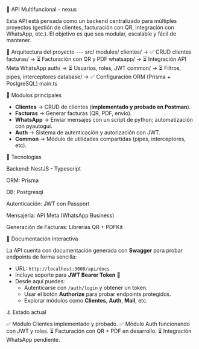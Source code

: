 📌 API Multifuncional - nexus

Esta API está pensada como un backend centralizado para múltiples proyectos (gestión de clientes, facturación con QR, integración con WhatsApp, etc.).
El objetivo es que sea modular, escalable y fácil de mantener.


🎈 Arquitectura del proyecto ---
src/
modules/
clientes/ → ✅ CRUD clientes
facturas/ → ⏳ Facturación con QR y PDF
whatsapp/ → ⏳ Integración API Meta WhatsApp
auth/ → ⏳ Usuarios, roles, JWT
common/ → ⏳ Filtros, pipes, interceptores
database/ → ✅ Configuración ORM (Prisma + PostgreSQL)
main.ts

🔹 Módulos principales

 - **Clientes** → CRUD de clientes (**implementado y probado en Postman**).  
- **Facturas** → Generar facturas (QR, PDF, envío).  
- **WhatsApp** → Enviar mensajes con un script de python; automatización con pyautogui.  
- **Auth** → Sistema de autenticación y autorización con JWT.  
- **Common** → Módulo de utilidades compartidas (pipes, interceptores, etc).
 
 
 
 🔹 Tecnologías

Backend: NestJS - Typescript

ORM:  Prisma 

DB: Postgresql

Autenticación: JWT con Passport

Mensajería: API Meta (WhatsApp Business)

Generación de Facturas: Librerías QR + PDFKit

📖 Documentación interactiva

La API cuenta con documentación generada con **Swagger** para probar endpoints de forma sencilla:

- URL: `http://localhost:3000/api/docs`
- Incluye soporte para **JWT Bearer Token** 🔐  
- Desde aquí puedes:
  - Autenticarse con `/auth/login` y obtener un token.
  - Usar el botón **Authorize** para probar endpoints protegidos.
  - Explorar módulos como **Clientes**, **Auth**, **Mail**, etc.


⚓  Estado actual


   ✅ Módulo Clientes implementado y probado.
   ✅ Módulo Auth funcionando con JWT y roles.
   ⏳ Facturación con QR + PDF en desarrollo.
   ⏳ Integración WhatsApp pendiente.